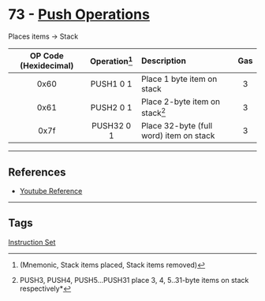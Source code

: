 # 73 - [Push Operations](Push%20Operations.md)


Places items -> Stack 

| OP Code (Hexidecimal) | Operation[^1]  | Description                             | Gas |
|:---------------------:|:-------------:|:--------------------------------------- |:---:|
|         0x60          |   PUSH1 0 1   | Place 1 byte item on stack              |  3  |
|         0x61          |   PUSH2 0 1   | Place 2-byte item on stack[^2]          |  3  |
|         0x7f          |  PUSH32 0 1   | Place 32-byte (full word) item on stack |  3  |

[^1]: (Mnemonic, Stack items placed, Stack items removed)
[^2]: PUSH3, PUSH4, PUSH5…PUSH31 place 3, 4, 5..31-byte items on stack respectively*

___
## References
- [Youtube Reference](https://youtu.be/MFoxW07ICKs?t=775)
___
## Tags
[Instruction Set](Instruction%20Set.md)
